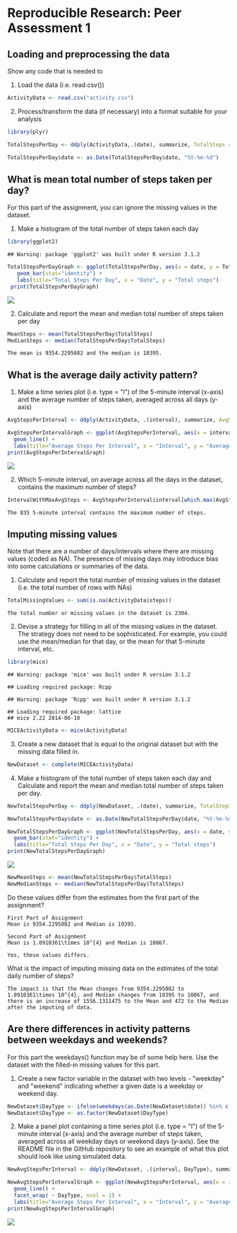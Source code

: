 # Reproducible Research: Peer Assessment 1


## Loading and preprocessing the data

Show any code that is needed to

1. Load the data (i.e. read.csv())


```r
ActivityData <- read.csv("activity.csv")
```

2. Process/transform the data (if necessary) into a format suitable for your analysis


```r
library(plyr)

TotalStepsPerDay <- ddply(ActivityData,.(date), summarize, TotalSteps = sum(steps, na.rm=TRUE))

TotalStepsPerDay$date <- as.Date(TotalStepsPerDay$date, "%Y-%m-%d")
```

## What is mean total number of steps taken per day?

For this part of the assignment, you can ignore the missing values in the dataset.

1. Make a histogram of the total number of steps taken each day


```r
library(ggplot2)
```

```
## Warning: package 'ggplot2' was built under R version 3.1.2
```

```r
TotalStepsPerDayGraph <- ggplot(TotalStepsPerDay, aes(x = date, y = TotalSteps)) +
   geom_bar(stat="identity") +
   labs(title="Total Steps Per Day", x = "Date", y = "Total steps") 
 print(TotalStepsPerDayGraph)
```

![](./PA1_template_files/figure-html/unnamed-chunk-3-1.png) 

2. Calculate and report the mean and median total number of steps taken per day


```r
MeanSteps <- mean(TotalStepsPerDay$TotalSteps)
MedianSteps <- median(TotalStepsPerDay$TotalSteps)
```

```
The mean is 9354.2295082 and the median is 10395.
```

## What is the average daily activity pattern?

1. Make a time series plot (i.e. type = "l") of the 5-minute interval (x-axis) and the average number of steps taken, averaged across all days (y-axis)


```r
AvgStepsPerInterval <- ddply(ActivityData, .(interval), summarize, AvgSteps = mean(steps, na.rm=TRUE))

AvgStepsPerIntervalGraph <- ggplot(AvgStepsPerInterval, aes(x = interval, y = AvgSteps)) +
  geom_line() +
  labs(title="Average Steps Per Interval", x = "Interval", y = "Average steps") 
print(AvgStepsPerIntervalGraph)
```

![](./PA1_template_files/figure-html/unnamed-chunk-5-1.png) 

2. Which 5-minute interval, on average across all the days in the dataset, contains the maximum number of steps?


```r
IntervalWithMaxAvgSteps <- AvgStepsPerInterval$interval[which.max(AvgStepsPerInterval$AvgSteps)]
```

```
The 835 5-minute interval contains the maximum number of steps.
```

## Imputing missing values

Note that there are a number of days/intervals where there are missing values (coded as NA). The presence of missing days may introduce bias into some calculations or summaries of the data.

1. Calculate and report the total number of missing values in the dataset (i.e. the total number of rows with NAs)


```r
TotalMissingValues <- sum(is.na(ActivityData$steps))
```

```
The total number or missing values in the dataset is 2304.
```

2. Devise a strategy for filling in all of the missing values in the dataset. The strategy does not need to be sophisticated. For example, you could use the mean/median for that day, or the mean for that 5-minute interval, etc.


```r
library(mice)
```

```
## Warning: package 'mice' was built under R version 3.1.2
```

```
## Loading required package: Rcpp
```

```
## Warning: package 'Rcpp' was built under R version 3.1.2
```

```
## Loading required package: lattice
## mice 2.22 2014-06-10
```

```r
MICEActivityData <- mice(ActivityData)
```

3. Create a new dataset that is equal to the original dataset but with the missing data filled in.


```r
NewDataset <- complete(MICEActivityData)
```

4. Make a histogram of the total number of steps taken each day and Calculate and report the mean and median total number of steps taken per day.


```r
NewTotalStepsPerDay <- ddply(NewDataset, .(date), summarize, TotalSteps = sum(steps))

NewTotalStepsPerDay$date <- as.Date(NewTotalStepsPerDay$date, "%Y-%m-%d")

NewTotalStepsPerDayGraph <- ggplot(NewTotalStepsPerDay, aes(x = date, y = TotalSteps)) +
  geom_bar(stat="identity") +
  labs(title="Total Steps Per Day", x = "Date", y = "Total steps") 
print(NewTotalStepsPerDayGraph)
```

![](./PA1_template_files/figure-html/unnamed-chunk-10-1.png) 


```r
NewMeanSteps <- mean(NewTotalStepsPerDay$TotalSteps)
NewMedianSteps <- median(NewTotalStepsPerDay$TotalSteps)
```

Do these values differ from the estimates from the first part of the assignment?

```
First Part of Assignment
Mean is 9354.2295082 and Median is 10395.

Second Part of Assignment
Mean is 1.0910361\times 10^{4} and Median is 10867.

Yes, these values differs.
```

What is the impact of imputing missing data on the estimates of the total daily number of steps?

```
The impact is that the Mean changes from 9354.2295082 to 1.0910361\times 10^{4}, and Median changes from 10395 to 10867, and there is an increase of 1556.1311475 to the Mean and 472 to the Median after the imputing of data.
```

## Are there differences in activity patterns between weekdays and weekends?

For this part the weekdays() function may be of some help here. Use the dataset with the filled-in missing values for this part.

1. Create a new factor variable in the dataset with two levels - "weekday" and "weekend" indicating whether a given date is a weekday or weekend day.


```r
NewDataset$DayType <- ifelse(weekdays(as.Date(NewDataset$date)) %in% c("Saturday", "Sunday"), "Weekend", "Weekday")
NewDataset$DayType <- as.factor(NewDataset$DayType)
```

2. Make a panel plot containing a time series plot (i.e. type = "l") of the 5-minute interval (x-axis) and the average number of steps taken, averaged across all weekday days or weekend days (y-axis). See the README file in the GitHub repository to see an example of what this plot should look like using simulated data.


```r
NewAvgStepsPerInterval <- ddply(NewDataset, .(interval, DayType), summarize, AvgSteps = mean(steps, na.rm=TRUE))

NewAvgStepsPerIntervalGraph <- ggplot(NewAvgStepsPerInterval, aes(x = interval, y = AvgSteps)) +
  geom_line() +
  facet_wrap( ~ DayType, ncol = 1) +
  labs(title="Average Steps Per Interval", x = "Interval", y = "Average steps") 
print(NewAvgStepsPerIntervalGraph)
```

![](./PA1_template_files/figure-html/unnamed-chunk-13-1.png) 
